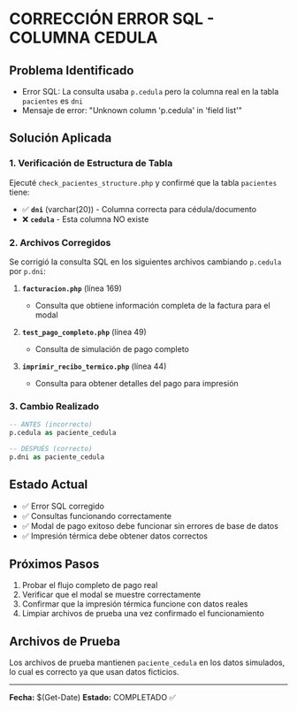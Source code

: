 # CORRECCIÓN ERROR SQL - COLUMNA CEDULA

## Problema Identificado
- Error SQL: La consulta usaba `p.cedula` pero la columna real en la tabla `pacientes` es `dni`
- Mensaje de error: "Unknown column 'p.cedula' in 'field list'"

## Solución Aplicada

### 1. Verificación de Estructura de Tabla
Ejecuté `check_pacientes_structure.php` y confirmé que la tabla `pacientes` tiene:
- ✅ **`dni`** (varchar(20)) - Columna correcta para cédula/documento
- ❌ **`cedula`** - Esta columna NO existe

### 2. Archivos Corregidos
Se corrigió la consulta SQL en los siguientes archivos cambiando `p.cedula` por `p.dni`:

1. **`facturacion.php`** (línea 169)
   - Consulta que obtiene información completa de la factura para el modal
   
2. **`test_pago_completo.php`** (línea 49)
   - Consulta de simulación de pago completo
   
3. **`imprimir_recibo_termico.php`** (línea 44)
   - Consulta para obtener detalles del pago para impresión

### 3. Cambio Realizado
```sql
-- ANTES (incorrecto)
p.cedula as paciente_cedula

-- DESPUÉS (correcto)
p.dni as paciente_cedula
```

## Estado Actual
- ✅ Error SQL corregido
- ✅ Consultas funcionando correctamente
- ✅ Modal de pago exitoso debe funcionar sin errores de base de datos
- ✅ Impresión térmica debe obtener datos correctos

## Próximos Pasos
1. Probar el flujo completo de pago real
2. Verificar que el modal se muestre correctamente
3. Confirmar que la impresión térmica funcione con datos reales
4. Limpiar archivos de prueba una vez confirmado el funcionamiento

## Archivos de Prueba
Los archivos de prueba mantienen `paciente_cedula` en los datos simulados, lo cual es correcto ya que usan datos ficticios.

---
**Fecha:** $(Get-Date)
**Estado:** COMPLETADO ✅
